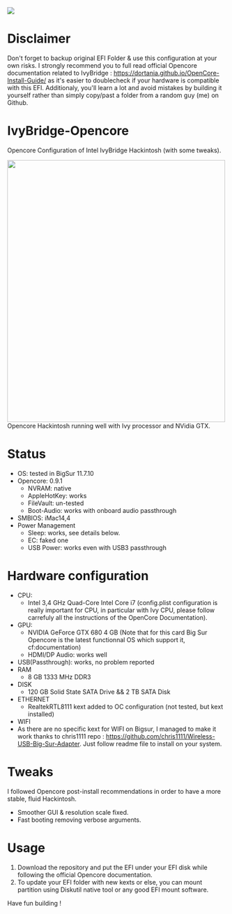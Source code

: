 <img src="https://www.podfeet.com/blog/wp-content/uploads/2022/02/OpenCore-Logo-bg.png"/>

# Disclaimer
Don't forget to backup original EFI Folder & use this configuration at your own risks.
I strongly recommend you to full read official Opencore documentation related to IvyBridge : https://dortania.github.io/OpenCore-Install-Guide/
as it's easier to doublecheck if your hardware is compatible with this EFI. Additionaly, you'll
learn a lot and avoid mistakes by building it yourself rather than simply copy/past a folder from
a random guy (me) on Github.

# IvyBridge-Opencore
Opencore Configuration of Intel IvyBridge Hackintosh (with some tweaks).

<img src="https://i.ibb.co/fq0xwQ0/IMG-1841.jpg" width="500" height="600">
Opencore Hackintosh running well with Ivy processor and NVidia GTX.

# Status

* OS: tested in BigSur 11.7.10
* Opencore: 0.9.1
    * NVRAM: native
    * AppleHotKey: works
    * FileVault: un-tested
    * Boot-Audio: works with onboard audio passthrough
* SMBIOS: iMac14,4
* Power Management
  * Sleep: works, see details below.
  * EC: faked one
  * USB Power: works even with USB3 passthrough

# Hardware configuration

* CPU:
    * Intel 3,4 GHz Quad-Core Intel Core i7 (config.plist configuration is really important for CPU, in particular with Ivy CPU, please follow carrefuly all the instructions of the OpenCore Documentation). 
* GPU:
    * NVIDIA GeForce GTX 680 4 GB (Note that for this card Big Sur Opencore is the latest functionnal OS which support it, cf:documentation)
    * HDMI/DP Audio: works well 
* USB(Passthrough): works, no problem reported
* RAM
  * 8 GB 1333 MHz DDR3
* DISK
  * 120 GB Solid State SATA Drive && 2 TB SATA Disk
* ETHERNET
  * RealtekRTL8111 kext added to OC configuration (not tested, but kext installed)
* WIFI
 * As there are no specific kext for WIFI on Bigsur, I managed to make it work thanks to chris1111 repo : https://github.com/chris1111/Wireless-USB-Big-Sur-Adapter. Just follow readme file to install on your system. 

# Tweaks

I followed Opencore post-install recommendations in order to have a more stable,
fluid Hackintosh.

* Smoother GUI & resolution scale fixed.
* Fast booting removing verbose arguments.

# Usage
1. Download the repository and put the EFI under your EFI disk while following the official Opencore documentation.
2. To update your EFI folder with new kexts or else, you can mount partition using Diskutil native tool or any good
EFI mount software. 

Have fun building !
